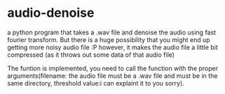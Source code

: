 # audio-denoise

a python program that takes a .wav file and denoise the audio using fast fourier transform. But there is a huge possibility that you might end up getting more noisy audio file :P however, it makes the audio file a little bit compressed (as it throws out some data of that audio file)

The funtion is implemented, you need to call the function with the proper arguments(filename: the audio file must be a .wav file and must be in the same directory, threshold value:i can explaint it to you sorry).
